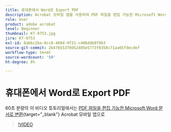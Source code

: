```yaml
---
title: 휴대폰에서 Word로 Export PDF
description: Acrobat 모바일 앱을 사용하여 PDF 파일을 편집 가능한 Microsoft Word 문서로 변환
role: User
product: adobe acrobat
level: Beginner
thumbnail: KT-9753.jpg
jira: KT-9753
exl-id: 8ab6c2ba-8cc0-460d-9f31-c406ddb8f0b3
source-git-commit: 2b47655370d52405e5773f0358c71aa65fdecdef
workflow-type: tm+mt
source-wordcount: '59'
ht-degree: 8%

---
```


# 휴대폰에서 Word로 Export PDF

60초 분량의 이 비디오 튜토리얼에서는 [PDF 파일을 편집 가능한 Microsoft Word 문서로 변환](https://www.adobe.com/kr/acrobat/online/pdf-to-word.html){target="_blank"} Acrobat 모바일 앱으로

>[!VIDEO](https://video.tv.adobe.com/v/340214?quality=12&learn=on&hidetitle=true)
